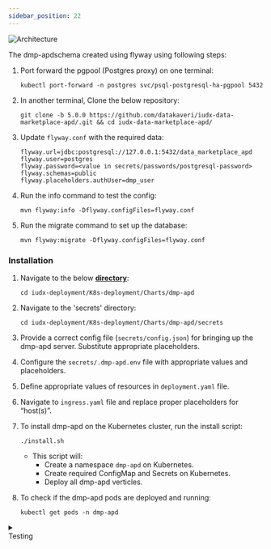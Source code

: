 ```yaml
---
sidebar_position: 22
---
```

<div class="img_background">
<div style={{textAlign: 'center'}}>

![Architecture](https://docs.assets.dataforpublicgood.org.in/IUDX-resources/marketplace_apd.png)<br/>

</div></div>

The dmp-apdschema created using flyway using following steps:

1. Port forward the pgpool (Postgres proxy) on one terminal:
    ```
    kubectl port-forward -n postgres svc/psql-postgresql-ha-pgpool 5432
    ```

2. In another terminal, Clone the below repository:
    ```
    git clone -b 5.0.0 https://github.com/datakaveri/iudx-data-marketplace-apd/.git && cd iudx-data-marketplace-apd/
    ```

3. Update `flyway.conf` with the required data:
    ```
    flyway.url=jdbc:postgresql://127.0.0.1:5432/data_marketplace_apd
    flyway.user=postgres
    flyway.password=<value in secrets/passwords/postgresql-password>
    flyway.schemas=public
    flyway.placeholders.authUser=dmp_user
    ```
4. Run the info command to test the config:
    ```
    mvn flyway:info -Dflyway.configFiles=flyway.conf
    ```
5. Run the migrate command to set up the database:
    ```
    mvn flyway:migrate -Dflyway.configFiles=flyway.conf
    ```

### Installation

1. Navigate to the below **[directory](https://github.com/datakaveri/iudx-deployment/tree/5.0.0/K8s-deployment/Charts)**:
    ```
    cd iudx-deployment/K8s-deployment/Charts/dmp-apd
    ```
2. Navigate to the 'secrets' directory:
    ```
    cd iudx-deployment/K8s-deployment/Charts/dmp-apd/secrets
    ```
3. Provide a correct config file (`secrets/config.json`) for bringing up the dmp-apd server. Substitute appropriate placeholders.
4. Configure the `secrets/.dmp-apd.env` file with appropriate values and placeholders.
5. Define appropriate values of resources in `deployment.yaml` file.
6. Navigate to `ingress.yaml` file and replace proper placeholders for “host(s)”.
7. To install dmp-apd on the Kubernetes cluster, run the install script:
    ```
    ./install.sh
    ```
    - This script will:
        - Create a namespace `dmp-apd` on Kubernetes.
        - Create required ConfigMap and Secrets on Kubernetes.
        - Deploy all dmp-apd verticles.

8. To check if the dmp-apd pods are deployed and running:
    ```
    kubectl get pods -n dmp-apd
    ```

<details>
<summary><div class="style">Testing</div></summary>

- Catalogue-server API documentation can be accessed from:
    ```
    https://<cos-domain>/apis
    ```
- Check the logs of all pods in `dmp-apd` namespace; there should not be any error log. If any errors are present, address them as specified/indicated by the log:
    ```
    kubectl logs -f -n dmp-apd <dmp-apd-pod-name>
    ```

    
</details>
